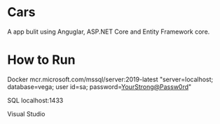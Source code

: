 # **Cars**


A  app bulit using Anguglar, ASP.NET Core and Entity Framework core.

# How to Run

Docker
mcr.microsoft.com/mssql/server:2019-latest 
"server=localhost; database=vega; user id=sa; password=<YourStrong@Passw0rd>"

SQL
localhost:1433


Visual Studio

